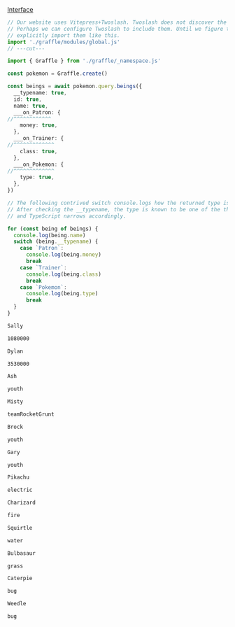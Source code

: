 <div class="ExampleSnippet">
<a href="../../examples/document-builder/document-builder_interface">Interface</a>

<!-- dprint-ignore-start -->
```ts twoslash
// Our website uses Vitepress+Twoslash. Twoslash does not discover the generated Graffle modules.
// Perhaps we can configure Twoslash to include them. Until we figure that out, we have to
// explicitly import them like this.
import './graffle/modules/global.js'
// ---cut---

import { Graffle } from './graffle/_namespace.js'

const pokemon = Graffle.create()

const beings = await pokemon.query.beings({
  __typename: true,
  id: true,
  name: true,
  ___on_Patron: {
//^^^^^^^^^^^^
    money: true,
  },
  ___on_Trainer: {
//^^^^^^^^^^^^^
    class: true,
  },
  ___on_Pokemon: {
//^^^^^^^^^^^^^
    type: true,
  },
})

// The following contrived switch console.logs how the returned type is a discriminated union.
// After checking the __typename, the type is known to be one of the three possible types
// and TypeScript narrows accordingly.

for (const being of beings) {
  console.log(being.name)
  switch (being.__typename) {
    case `Patron`:
      console.log(being.money)
      break
    case `Trainer`:
      console.log(being.class)
      break
    case `Pokemon`:
      console.log(being.type)
      break
  }
}
```
<!-- dprint-ignore-end -->

<!-- dprint-ignore-start -->
```txt
Sally
```
<!-- dprint-ignore-end -->
<!-- dprint-ignore-start -->
```txt
1080000
```
<!-- dprint-ignore-end -->
<!-- dprint-ignore-start -->
```txt
Dylan
```
<!-- dprint-ignore-end -->
<!-- dprint-ignore-start -->
```txt
3530000
```
<!-- dprint-ignore-end -->
<!-- dprint-ignore-start -->
```txt
Ash
```
<!-- dprint-ignore-end -->
<!-- dprint-ignore-start -->
```txt
youth
```
<!-- dprint-ignore-end -->
<!-- dprint-ignore-start -->
```txt
Misty
```
<!-- dprint-ignore-end -->
<!-- dprint-ignore-start -->
```txt
teamRocketGrunt
```
<!-- dprint-ignore-end -->
<!-- dprint-ignore-start -->
```txt
Brock
```
<!-- dprint-ignore-end -->
<!-- dprint-ignore-start -->
```txt
youth
```
<!-- dprint-ignore-end -->
<!-- dprint-ignore-start -->
```txt
Gary
```
<!-- dprint-ignore-end -->
<!-- dprint-ignore-start -->
```txt
youth
```
<!-- dprint-ignore-end -->
<!-- dprint-ignore-start -->
```txt
Pikachu
```
<!-- dprint-ignore-end -->
<!-- dprint-ignore-start -->
```txt
electric
```
<!-- dprint-ignore-end -->
<!-- dprint-ignore-start -->
```txt
Charizard
```
<!-- dprint-ignore-end -->
<!-- dprint-ignore-start -->
```txt
fire
```
<!-- dprint-ignore-end -->
<!-- dprint-ignore-start -->
```txt
Squirtle
```
<!-- dprint-ignore-end -->
<!-- dprint-ignore-start -->
```txt
water
```
<!-- dprint-ignore-end -->
<!-- dprint-ignore-start -->
```txt
Bulbasaur
```
<!-- dprint-ignore-end -->
<!-- dprint-ignore-start -->
```txt
grass
```
<!-- dprint-ignore-end -->
<!-- dprint-ignore-start -->
```txt
Caterpie
```
<!-- dprint-ignore-end -->
<!-- dprint-ignore-start -->
```txt
bug
```
<!-- dprint-ignore-end -->
<!-- dprint-ignore-start -->
```txt
Weedle
```
<!-- dprint-ignore-end -->
<!-- dprint-ignore-start -->
```txt
bug
```
<!-- dprint-ignore-end -->

</div>
